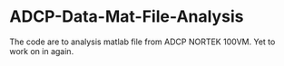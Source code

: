 # ADCP-Data-Mat-File-Analysis
The code are to analysis matlab file from ADCP NORTEK 100VM. Yet to work on in again.
